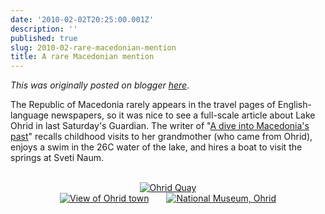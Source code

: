 ```yaml
---
date: '2010-02-02T20:25:00.001Z'
description: ''
published: true
slug: 2010-02-rare-macedonian-mention
title: A rare Macedonian mention
---
```


*This was originally posted on blogger [here](https://blog.balkanology.com/2010/02/rare-macedonian-mention.html)*.

The Republic of Macedonia rarely appears in the travel pages of English-language newspapers, so it was nice to see a full-scale article about Lake Ohrid in last Saturday's Guardian. The writer of "<a href="http://www.guardian.co.uk/travel/2010/jan/30/macedonia-kapka-kassabova-lake-ohrid?page=all">A dive into Macedonia's past</a>" recalls childhood visits to her grandmother (who came from Ohrid), enjoys a swim in the 26C water of the lake, and hires a boat to visit the springs at Sveti Naum.<br />
<br />
<div class="separator" style="clear: both; text-align: center;"><a href="http://www.pbase.com/alangrant/image/80296497" style="margin-left: 1em; margin-right: 1em;"><img alt="Ohrid Quay" border="0" src="http://www.pbase.com/alangrant/image/80296497/small.jpg" /></a><br />
<a href="http://www.pbase.com/alangrant/image/80296981" style="margin-left: 1em; margin-right: 1em;"><img alt="View of Ohrid town" border="0" src="http://www.pbase.com/alangrant/image/80296981/small.jpg" /></a><a href="http://www.pbase.com/alangrant/image/80296976" style="margin-left: 1em; margin-right: 1em;"><img alt="National Museum, Ohrid" border="0" src="http://www.pbase.com/alangrant/image/80296976/small.jpg" /></a></div>